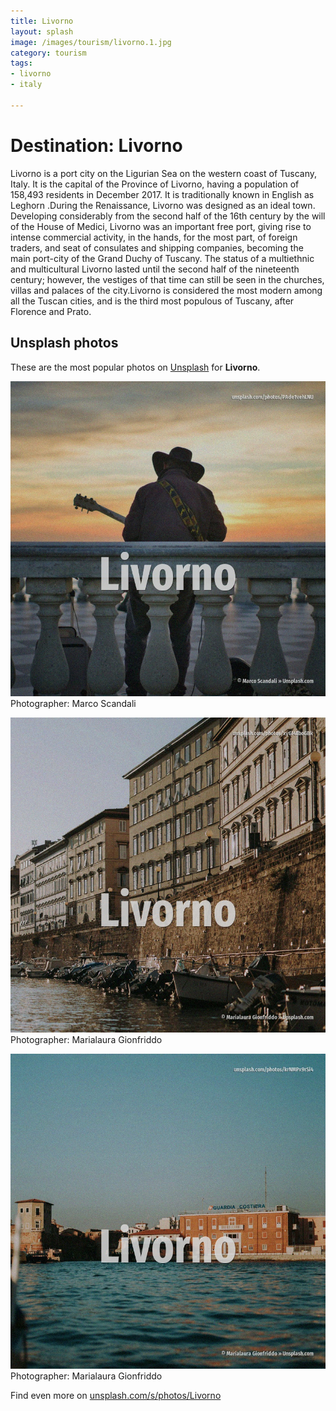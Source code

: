 ```yaml
---
title: Livorno
layout: splash
image: /images/tourism/livorno.1.jpg
category: tourism
tags:
- livorno
- italy

---
```

# Destination: Livorno

Livorno  is a port city on the Ligurian Sea on the western coast of Tuscany, Italy. It is the capital of the Province of Livorno, having a population of 158,493 residents in December  2017. It is traditionally known in English as Leghorn .During the Renaissance, Livorno was designed as an  ideal town. Developing considerably from the second half of the 16th century by the will of the House of  Medici, Livorno was an important free port, giving rise to intense commercial activity, in the  hands, for the most part, of foreign traders, and seat of consulates and shipping companies,  becoming the main port-city of the Grand Duchy of Tuscany. The status of a multiethnic and multicultural Livorno lasted until the second half of the  nineteenth century; however, the vestiges of that time can still be seen in the churches, villas  and palaces of the city.Livorno is considered the most modern among all the Tuscan cities, and is  the third most populous of Tuscany, after Florence and Prato. 

 
## Unsplash photos
These are the most popular photos on [Unsplash](https://unsplash.com) for **Livorno**.
 
![Livorno](/images/tourism/livorno.1.jpg)
Photographer:  Marco Scandali
 
![Livorno](/images/tourism/livorno.2.jpg)
Photographer:  Marialaura Gionfriddo
 
![Livorno](/images/tourism/livorno.3.jpg)
Photographer:  Marialaura Gionfriddo
 
Find even more on [unsplash.com/s/photos/Livorno](https://unsplash.com/s/photos/Livorno)
 

